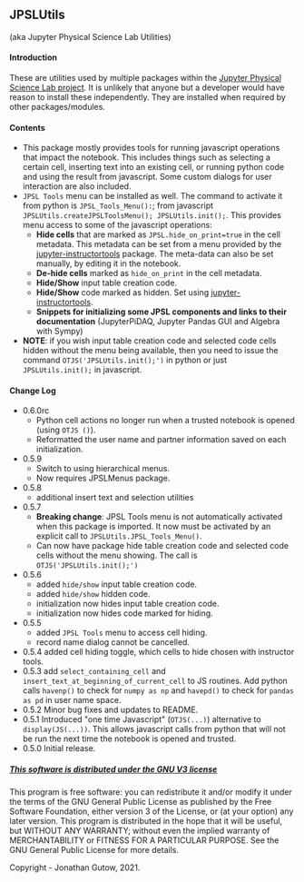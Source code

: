 ## JPSLUtils
(aka Jupyter Physical Science Lab Utilities)

#### Introduction
These are utilities used by multiple packages within the [Jupyter Physical
Science Lab project](https://github.com/JupyterPhysSciLab). It is unlikely 
that anyone but a developer would
have reason to install these independently. They are installed when
required by other packages/modules.

#### Contents
* This package mostly provides tools for running javascript operations that
impact the notebook. This includes things such as selecting a certain cell,
inserting text into an existing cell, or running python code and using the
result from javascript. Some custom dialogs for user interaction are also
included.
* `JPSL Tools` menu can be installed as well. The command to activate it 
  from python is `JPSL_Tools_Menu():`; from javascript 
 `JPSLUtils.createJPSLToolsMenu(); JPSLUtils.init();`. This provides menu 
  access to some of the javascript operations:
    * __Hide cells__ that are marked as `JPSL.hide_on_print=true` in the cell 
      metadata.
    This metadata can be set from a menu provided by the 
      [jupyter-instructortools](https://github.com/JupyterPhysSciLab/jupyter-instructortools)
      package. The meta-data can also be set manually, by editing it in the
      notebook.
    * __De-hide cells__ marked as `hide_on_print` in the cell metadata.
    * __Hide/Show__ input table creation code.
    * __Hide/Show__ code marked as hidden. Set using
    [jupyter-instructortools](https://github.com/JupyterPhysSciLab/jupyter-instructortools).
    * __Snippets for initializing some JPSL components and links to their
      documentation__ (JupyterPiDAQ, Jupyter Pandas GUI and Algebra with Sympy)
* __NOTE__: if you wish input table creation code and selected code cells 
  hidden without the menu being available, then you need to issue the command 
  `OTJS('JPSLUtils.init();')` in python or just `JPSLUtils.init();` in 
  javascript.

#### Change Log
  * 0.6.0rc
    * Python cell actions no longer run when a trusted notebook is opened 
      (using `OTJS
      ()`).
    * Reformatted the user name and partner information saved on each 
      initialization.
  * 0.5.9
    * Switch to using hierarchical menus.
    * Now requires JPSLMenus package.
  * 0.5.8
    * additional insert text and selection utilities
  * 0.5.7
    * __Breaking change__: JPSL Tools menu is not automatically activated when
      this package is imported. It now must be activated by an explicit call to
      `JPSLUtils.JPSL_Tools_Menu()`.
    * Can now have package hide table creation code and selected code cells 
      without the menu showing. The call is `OTJS('JPSLUtils.init();')`
  * 0.5.6
    * added `hide/show` input table creation code.
    * added `hide/show` hidden code.
    * initialization now hides input table creation code.
    * initialization now hides code marked for hiding.
  * 0.5.5 
    * added `JPSL Tools` menu to access cell hiding.
    * record name dialog cannot be cancelled.
  * 0.5.4 added cell hiding toggle, which cells to hide chosen with instructor 
    tools.
  * 0.5.3 add `select_containing_cell` and 
    `insert_text_at_beginning_of_current_cell` to JS routines. Add python calls
    `havenp()` to check for `numpy as np` and `havepd()`
    to check for `pandas as pd`  in user name space.
  * 0.5.2 Minor bug fixes and updates to README.
  * 0.5.1 Introduced "one time Javascript" (`OTJS(...)`) alternative to 
    `display(JS(...))`. This allows javascript calls from python that will 
    not be run the next time the notebook is opened and trusted.
  * 0.5.0 Initial release.

##### [This software is distributed under the GNU V3 license](https://gnu.org/licenses)
This program is free software: you can redistribute it and/or modify
    it under the terms of the GNU General Public License as published by
    the Free Software Foundation, either version 3 of the License, or
    (at your option) any later version.
    This program is distributed in the hope that it will be useful,
    but WITHOUT ANY WARRANTY; without even the implied warranty of
    MERCHANTABILITY or FITNESS FOR A PARTICULAR PURPOSE.  See the
    GNU General Public License for more details.

Copyright - Jonathan Gutow, 2021.